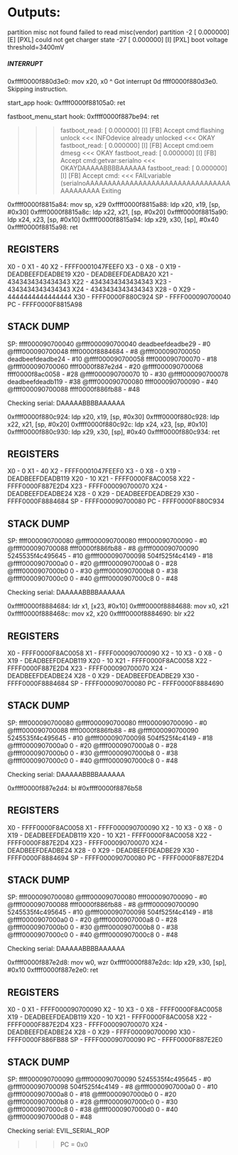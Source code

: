# Outputs:

partition misc not found
failed to read misc(vendor) partition -2
[   0.000000] [E] [PXL] could not get charger state -27
[   0.000000] [I] [PXL] boot voltage threshold=3400mV

##### INTERRUPT
0xffff0000f880d3e0:	mov	x20, x0
^ Got interrupt 0d ffff0000f880d3e0. Skipping instruction.


start_app hook:
0xffff0000f88105a0:	ret	

fastboot_menu_start hook:
0xffff0000f887be94:	ret	


>>> fastboot_read:
[   0.000000] [I] [FB] Accept cmd:flashing unlock
<<< INFOdevice already unlocked
<<< OKAY
>>> fastboot_read:
[   0.000000] [I] [FB] Accept cmd:oem dmesg
<<< OKAY
>>> fastboot_read:
[   0.000000] [I] [FB] Accept cmd:getvar:serialno
<<< OKAYDAAAAABBBBAAAAAA
>>> fastboot_read:
[   0.000000] [I] [FB] Accept cmd:
<<< FAILvariable (serialnoAAAAAAAAAAAAAAAAAAAAAAAAAAAAAAAAAAAAAAAAAA
>>> Exiting

0xffff0000f8815a84:	mov	sp, x29
0xffff0000f8815a88:	ldp	x20, x19, [sp, #0x30]
0xffff0000f8815a8c:	ldp	x22, x21, [sp, #0x20]
0xffff0000f8815a90:	ldp	x24, x23, [sp, #0x10]
0xffff0000f8815a94:	ldp	x29, x30, [sp], #0x40
0xffff0000f8815a98:	ret	
 
## REGISTERS ##
X0 -        0
X1 -       40
X2 - FFFF0001047FEEF0
X3 -        0
X8 -        0
X19 - DEADBEEFDEADBE19
X20 - DEADBEEFDEADBA20
X21 - 4343434343434343
X22 - 4343434343434343
X23 - 4343434343434343
X24 - 4343434343434343
X28 -        0
X29 - 4444444444444444
X30 - FFFF0000F880C924
SP - FFFF000090700040
PC - FFFF0000F8815A98

## STACK DUMP ##
SP: ffff000090700040
@ffff000090700040 deadbeefdeadbe29 - #0
@ffff000090700048 ffff0000f8884684 - #8
@ffff000090700050 deadbeefdeadbe24 - #10
@ffff000090700058 ffff000090700070 - #18
@ffff000090700060 ffff0000f887e2d4 - #20
@ffff000090700068 ffff0000f8ac0058 - #28
@ffff000090700070 10 - #30
@ffff000090700078 deadbeefdeadb119 - #38
@ffff000090700080 ffff000090700090 - #40
@ffff000090700088 ffff0000f886fb88 - #48
 
Checking serial: DAAAAABBBBAAAAAA

0xffff0000f880c924:	ldp	x20, x19, [sp, #0x30]
0xffff0000f880c928:	ldp	x22, x21, [sp, #0x20]
0xffff0000f880c92c:	ldp	x24, x23, [sp, #0x10]
0xffff0000f880c930:	ldp	x29, x30, [sp], #0x40
0xffff0000f880c934:	ret	
 
## REGISTERS ##
X0 -        0
X1 -       40
X2 - FFFF0001047FEEF0
X3 -        0
X8 -        0
X19 - DEADBEEFDEADB119
X20 -       10
X21 - FFFF0000F8AC0058
X22 - FFFF0000F887E2D4
X23 - FFFF000090700070
X24 - DEADBEEFDEADBE24
X28 -        0
X29 - DEADBEEFDEADBE29
X30 - FFFF0000F8884684
SP - FFFF000090700080
PC - FFFF0000F880C934

## STACK DUMP ##
SP: ffff000090700080
@ffff000090700080 ffff000090700090 - #0
@ffff000090700088 ffff0000f886fb88 - #8
@ffff000090700090 5245535f4c495645 - #10
@ffff000090700098 504f525f4c4149 - #18
@ffff0000907000a0 0 - #20
@ffff0000907000a8 0 - #28
@ffff0000907000b0 0 - #30
@ffff0000907000b8 0 - #38
@ffff0000907000c0 0 - #40
@ffff0000907000c8 0 - #48
 
Checking serial: DAAAAABBBBAAAAAA

0xffff0000f8884684:	ldr	x1, [x23, #0x10]
0xffff0000f8884688:	mov	x0, x21
0xffff0000f888468c:	mov	x2, x20
0xffff0000f8884690:	blr	x22
 
## REGISTERS ##
X0 - FFFF0000F8AC0058
X1 - FFFF000090700090
X2 -       10
X3 -        0
X8 -        0
X19 - DEADBEEFDEADB119
X20 -       10
X21 - FFFF0000F8AC0058
X22 - FFFF0000F887E2D4
X23 - FFFF000090700070
X24 - DEADBEEFDEADBE24
X28 -        0
X29 - DEADBEEFDEADBE29
X30 - FFFF0000F8884684
SP - FFFF000090700080
PC - FFFF0000F8884690

## STACK DUMP ##
SP: ffff000090700080
@ffff000090700080 ffff000090700090 - #0
@ffff000090700088 ffff0000f886fb88 - #8
@ffff000090700090 5245535f4c495645 - #10
@ffff000090700098 504f525f4c4149 - #18
@ffff0000907000a0 0 - #20
@ffff0000907000a8 0 - #28
@ffff0000907000b0 0 - #30
@ffff0000907000b8 0 - #38
@ffff0000907000c0 0 - #40
@ffff0000907000c8 0 - #48
 
Checking serial: DAAAAABBBBAAAAAA

0xffff0000f887e2d4:	bl	#0xffff0000f8876b58
 
## REGISTERS ##
X0 - FFFF0000F8AC0058
X1 - FFFF000090700090
X2 -       10
X3 -        0
X8 -        0
X19 - DEADBEEFDEADB119
X20 -       10
X21 - FFFF0000F8AC0058
X22 - FFFF0000F887E2D4
X23 - FFFF000090700070
X24 - DEADBEEFDEADBE24
X28 -        0
X29 - DEADBEEFDEADBE29
X30 - FFFF0000F8884694
SP - FFFF000090700080
PC - FFFF0000F887E2D4

## STACK DUMP ##
SP: ffff000090700080
@ffff000090700080 ffff000090700090 - #0
@ffff000090700088 ffff0000f886fb88 - #8
@ffff000090700090 5245535f4c495645 - #10
@ffff000090700098 504f525f4c4149 - #18
@ffff0000907000a0 0 - #20
@ffff0000907000a8 0 - #28
@ffff0000907000b0 0 - #30
@ffff0000907000b8 0 - #38
@ffff0000907000c0 0 - #40
@ffff0000907000c8 0 - #48
 
Checking serial: DAAAAABBBBAAAAAA

0xffff0000f887e2d8:	mov	w0, wzr
0xffff0000f887e2dc:	ldp	x29, x30, [sp], #0x10
0xffff0000f887e2e0:	ret	
 
## REGISTERS ##
X0 -        0
X1 - FFFF000090700090
X2 -       10
X3 -        0
X8 - FFFF0000F8AC0058
X19 - DEADBEEFDEADB119
X20 -       10
X21 - FFFF0000F8AC0058
X22 - FFFF0000F887E2D4
X23 - FFFF000090700070
X24 - DEADBEEFDEADBE24
X28 -        0
X29 - FFFF000090700090
X30 - FFFF0000F886FB88
SP - FFFF000090700090
PC - FFFF0000F887E2E0

## STACK DUMP ##
SP: ffff000090700090
@ffff000090700090 5245535f4c495645 - #0
@ffff000090700098 504f525f4c4149 - #8
@ffff0000907000a0 0 - #10
@ffff0000907000a8 0 - #18
@ffff0000907000b0 0 - #20
@ffff0000907000b8 0 - #28
@ffff0000907000c0 0 - #30
@ffff0000907000c8 0 - #38
@ffff0000907000d0 0 - #40
@ffff0000907000d8 0 - #48
 
Checking serial: EVIL_SERIAL_ROP

>>> PC = 0x0
